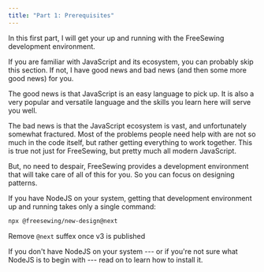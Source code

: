 ```yaml
---
title: "Part 1: Prerequisites"
---
```


In this first part, I will get your up and running with the FreeSewing
development environment.

If you are familiar with JavaScript and its ecosystem, you can probably skip
this section. If not, I have good news and bad news (and then some more good
news) for you.

The good news is that JavaScript is an easy language to pick up. It is also a
very popular and versatile language and the skills you learn here will serve 
you well.

The bad news is that the JavaScript ecosystem is vast, and unfortunately 
somewhat fractured. Most of the problems people need help with are not so much
in the code itself, but rather getting everything to work together.
This is true not just for FreeSewing, but pretty much all modern JavaScript.

But, no need to despair, FreeSewing provides a development environment that 
will take care of all of this for you. So you can focus on designing patterns.

If you have NodeJS on your system, getting that development environment up 
and running takes only a single command:

```sh
npx @freesewing/new-design@next
```

<Fixme compact>Remove `@next` suffex once v3 is published</Fixme>

If you don't have NodeJS on your system --- or if you're not sure what
NodeJS is to begin with --- read on to learn how to install it.

